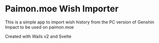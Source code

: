 # Paimon.moe Wish Importer
This is a simple app to import wish history from the PC version of Genshin Impact to be used on paimon.moe

Created with Wails v2 and Svelte